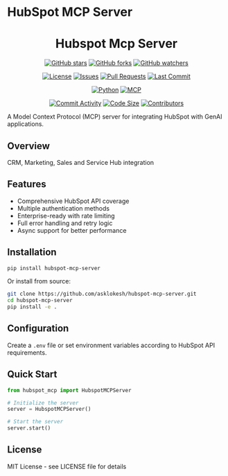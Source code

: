# HubSpot MCP Server

<div align="center">

# Hubspot Mcp Server

[![GitHub stars](https://img.shields.io/github/stars/LokiMCPUniverse/hubspot-mcp-server?style=social)](https://github.com/LokiMCPUniverse/hubspot-mcp-server/stargazers)
[![GitHub forks](https://img.shields.io/github/forks/LokiMCPUniverse/hubspot-mcp-server?style=social)](https://github.com/LokiMCPUniverse/hubspot-mcp-server/network)
[![GitHub watchers](https://img.shields.io/github/watchers/LokiMCPUniverse/hubspot-mcp-server?style=social)](https://github.com/LokiMCPUniverse/hubspot-mcp-server/watchers)

[![License](https://img.shields.io/github/license/LokiMCPUniverse/hubspot-mcp-server?style=for-the-badge)](https://github.com/LokiMCPUniverse/hubspot-mcp-server/blob/main/LICENSE)
[![Issues](https://img.shields.io/github/issues/LokiMCPUniverse/hubspot-mcp-server?style=for-the-badge)](https://github.com/LokiMCPUniverse/hubspot-mcp-server/issues)
[![Pull Requests](https://img.shields.io/github/issues-pr/LokiMCPUniverse/hubspot-mcp-server?style=for-the-badge)](https://github.com/LokiMCPUniverse/hubspot-mcp-server/pulls)
[![Last Commit](https://img.shields.io/github/last-commit/LokiMCPUniverse/hubspot-mcp-server?style=for-the-badge)](https://github.com/LokiMCPUniverse/hubspot-mcp-server/commits)

[![Python](https://img.shields.io/badge/Python-3776AB?style=for-the-badge&logo=python&logoColor=white)](https://python.org)
[![MCP](https://img.shields.io/badge/Model_Context_Protocol-DC143C?style=for-the-badge)](https://modelcontextprotocol.io)

[![Commit Activity](https://img.shields.io/github/commit-activity/m/LokiMCPUniverse/hubspot-mcp-server?style=flat-square)](https://github.com/LokiMCPUniverse/hubspot-mcp-server/pulse)
[![Code Size](https://img.shields.io/github/languages/code-size/LokiMCPUniverse/hubspot-mcp-server?style=flat-square)](https://github.com/LokiMCPUniverse/hubspot-mcp-server)
[![Contributors](https://img.shields.io/github/contributors/LokiMCPUniverse/hubspot-mcp-server?style=flat-square)](https://github.com/LokiMCPUniverse/hubspot-mcp-server/graphs/contributors)

</div>

A Model Context Protocol (MCP) server for integrating HubSpot with GenAI applications.

## Overview

CRM, Marketing, Sales and Service Hub integration

## Features

- Comprehensive HubSpot API coverage
- Multiple authentication methods
- Enterprise-ready with rate limiting
- Full error handling and retry logic
- Async support for better performance

## Installation

```bash
pip install hubspot-mcp-server
```

Or install from source:

```bash
git clone https://github.com/asklokesh/hubspot-mcp-server.git
cd hubspot-mcp-server
pip install -e .
```

## Configuration

Create a `.env` file or set environment variables according to HubSpot API requirements.

## Quick Start

```python
from hubspot_mcp import HubspotMCPServer

# Initialize the server
server = HubspotMCPServer()

# Start the server
server.start()
```

## License

MIT License - see LICENSE file for details
